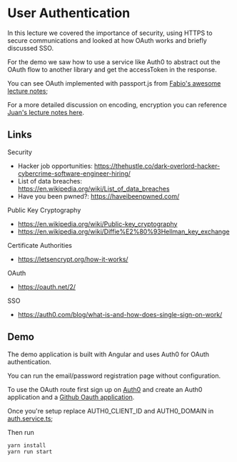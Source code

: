 # User Authentication

In this lecture we covered the importance of security, using HTTPS to secure communications and looked at how OAuth works and briefly discussed SSO.

For the demo we saw how to use a service like Auth0 to abstract out the OAuth flow to another library and get the accessToken in the response.

You can see OAuth implemented with passport.js from [Fabio's awesome lecture notes](https://github.com/fzero/lhl-lectures/tree/master/w4d5-user-auth);

For a more detailed discussion on encoding, encryption you can reference [Juan's lecture notes here](https://web.compass.lighthouselabs.ca/activities/358/lectures/2029).

## Links

Security
- Hacker job opportunities: https://thehustle.co/dark-overlord-hacker-cybercrime-software-engineer-hiring/
- List of data breaches: https://en.wikipedia.org/wiki/List_of_data_breaches
- Have you been pwned?: https://haveibeenpwned.com/

Public Key Cryptography
- https://en.wikipedia.org/wiki/Public-key_cryptography
- https://en.wikipedia.org/wiki/Diffie%E2%80%93Hellman_key_exchange

Certificate Authorities
- https://letsencrypt.org/how-it-works/

OAuth
- https://oauth.net/2/

SSO
- https://auth0.com/blog/what-is-and-how-does-single-sign-on-work/

## Demo

The demo application is built with Angular and uses Auth0 for OAuth authentication.

You can run the email/password registration page without configuration.

To use the OAuth route first sign up on [Auth0](https://auth0.com/) and create an Auth0 application and a [Github Oauth application](https://auth0.com/docs/connections/social/github).

Once you're setup replace AUTH0_CLIENT_ID and AUTH0_DOMAIN in [auth.service.ts](./angular-demo/src/app/services/auth.service.ts);

Then run

```
yarn install
yarn run start
```